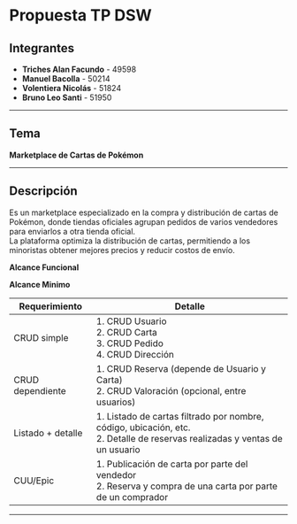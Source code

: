 #  Propuesta TP DSW
##  Integrantes

- **Triches Alan Facundo** - 49598  
- **Manuel Bacolla** - 50214  
- **Volentiera Nicolás** - 51824  
- **Bruno Leo Santi** - 51950

---

##  Tema

**Marketplace de Cartas de Pokémon**

---

##  Descripción

Es un marketplace especializado en la compra y distribución de cartas de Pokémon, donde tiendas oficiales agrupan pedidos de varios vendedores para enviarlos a otra tienda oficial.  
La plataforma optimiza la distribución de cartas, permitiendo a los minoristas obtener mejores precios y reducir costos de envío.

**Alcance Funcional**

**Alcance Minimo**


| Requerimiento         | Detalle                                                                                                                                              |
|-----------------------|------------------------------------------------------------------------------------------------------------------------------------------------------|
| CRUD simple           | 1. CRUD Usuario <br> 2. CRUD Carta <br> 3. CRUD Pedido <br> 4. CRUD Dirección                                                                         |
| CRUD dependiente      | 1. CRUD Reserva (depende de Usuario y Carta) <br> 2. CRUD Valoración (opcional, entre usuarios)                                                      |
| Listado + detalle     | 1. Listado de cartas filtrado por nombre, código, ubicación, etc. <br> 2. Detalle de reservas realizadas y ventas de un usuario                     |
| CUU/Epic              | 1. Publicación de carta por parte del vendedor <br> 2. Reserva y compra de una carta por parte de un comprador                                       |

---

